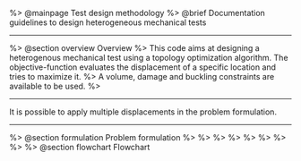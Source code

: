 %> @mainpage Test design methodology
%> @brief Documentation guidelines to design heterogeneous mechanical tests <hr>
%> @section overview Overview
%> This code aims at designing a heterogenous mechanical test using a topology optimization algorithm. The objective-function evaluates the displacement of a specific location and tries to maximize it. 
%> A volume, damage and buckling constraints are available to be used.
%> <hr> It is possible to apply multiple displacements in the problem formulation. <hr>
%> @section formulation Problem formulation
%> 
%>
%>
%>
%>
%>
%>
%>
%> @section flowchart Flowchart